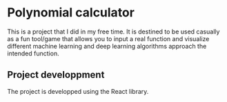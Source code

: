 # Polynomial calculator

This is a project that I did in my free time.
It is destined to be used casually as a fun tool/game that allows you to input a real function and visualize different machine learning and deep learning algorithms approach the intended function.

## Project developpment

The project is developped using the React library.

